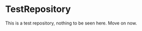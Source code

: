 TestRepository
==============

This is a test repository, nothing to be seen here. Move on now.  
 
 
   
     
   
          
   
    
  
    
 
   
   
 
  
   
 
 
 
 
 
